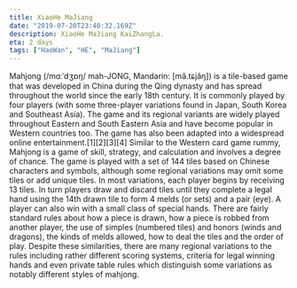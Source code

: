 ```yaml
---
title: XiaoHe MaJiang 
date: "2019-07-20T23:40:32.169Z"
description: XiaoHe MaJiang KaiZhangLa. 
eta: 2 days
tags: ["HaoWan", "HE", "MaJiang"]
---
```


Mahjong (/mɑːˈdʒɒŋ/ mah-JONG, Mandarin: [mǎ.tɕjâŋ]) is a tile-based game that was developed in China during the Qing dynasty and has spread throughout the world since the early 18th century. It is commonly played by four players (with some three-player variations found in Japan, South Korea and Southeast Asia). The game and its regional variants are widely played throughout Eastern and South Eastern Asia and have become popular in Western countries too. The game has also been adapted into a widespread online entertainment.[1][2][3][4] Similar to the Western card game rummy, Mahjong is a game of skill, strategy, and calculation and involves a degree of chance. 
The game is played with a set of 144 tiles based on Chinese characters and symbols, although some regional variations may omit some tiles or add unique tiles. In most variations, each player begins by receiving 13 tiles. In turn players draw and discard tiles until they complete a legal hand using the 14th drawn tile to form 4 melds (or sets) and a pair (eye). A player can also win with a small class of special hands. There are fairly standard rules about how a piece is drawn, how a piece is robbed from another player, the use of simples (numbered tiles) and honors (winds and dragons), the kinds of melds allowed, how to deal the tiles and the order of play. Despite these similarities, there are many regional variations to the rules including rather different scoring systems, criteria for legal winning hands and even private table rules which distinguish some variations as notably different styles of mahjong. 
